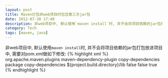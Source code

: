 ```yaml
---
layout: post
title: Maven打包非web项目时包含第三方jar包
date: 2012-07-30 17:49
description: 非web项目中, 默认使用`maven install`时, 并不会将项目依赖的jar包打包放进项目中, 需要对pom.xml做如下修改, 使得target目录下包含完整依赖关系的可部署文件夹.
category: Tech
tags: [maven, java]
---
```


非web项目中, 默认使用`maven install`时, 并不会将项目依赖的jar包打包放进项目中, 需要对pom.xml做如下修改:
{% highlight xml %}
<build>
  <plugins>
    <plugin>
      <groupId>org.apache.maven.plugins</groupId>
      <artifactId>maven-dependency-plugin</artifactId>
      <executions>
        <execution>
          <id>copy-dependencies</id>
          <phase>package</phase>
          <goals>
            <goal>copy-dependencies</goal>
          </goals>
          <configuration>
            <outputDirectory>${project.build.directory}/lib</outputDirectory>
            <overWriteReleases>false</overWriteReleases>
            <overWriteSnapshots>false</overWriteSnapshots>
            <overWriteIfNewer>true</overWriteIfNewer>
          </configuration>
        </execution>
      </executions>
    </plugin>
  </plugins>
</build>
{% endhighlight %}
